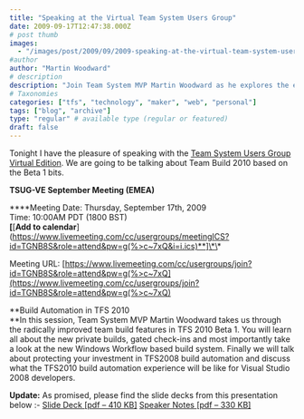 ```yaml
---
title: "Speaking at the Virtual Team System Users Group"
date: 2009-09-17T12:47:38.000Z
# post thumb
images:
  - "/images/post/2009/09/2009-speaking-at-the-virtual-team-system-users-group.jpg"
#author
author: "Martin Woodward"
# description
description: "Join Team System MVP Martin Woodward as he explores the enhanced Team Build 2010 features in the TSUG Virtual Meeting on September 17th."
# Taxonomies
categories: ["tfs", "technology", "maker", "web", "personal"]
tags: ["blog", "archive"]
type: "regular" # available type (regular or featured)
draft: false
---
```


Tonight I have the pleasure of speaking with the [Team System Users Group Virtual Edition](http://www.tsug-ve.com/). We are going to be talking about Team Build 2010 based on the Beta 1 bits.

**TSUG-VE September Meeting (EMEA)**

\***\*Meeting Date: Thursday, September 17th, 2009  
Time: 10:00AM PDT (1800 BST)  
**[**[**Add to calendar**](https://www.livemeeting.com/cc/usergroups/meetingICS?id=TGNB8S&role=attend&pw=g(%>c~7xQ&i=i.ics)**]\*\*

Meeting URL: [https://www.livemeeting.com/cc/usergroups/join?id=TGNB8S&role=attend&pw=g(%>c~7xQ](https://www.livemeeting.com/cc/usergroups/join?id=TGNB8S&role=attend&pw=g(%>c~7xQ)

**Build Automation in TFS 2010  
**In this session, Team System MVP Martin Woodward takes us through the radically improved team build features in TFS 2010 Beta 1. You will learn all about the new private builds, gated check-ins and most importantly take a look at the new Windows Workflow based build system. Finally we will talk about protecting your investment in TFS2008 build automation and discuss what the TFS2010 build automation experience will be like for Visual Studio 2008 developers.

**Update:** As promised, please find the slide decks from this presentation below :- [Slide Deck [pdf – 410 KB]](http://www.woodwardweb.com/talks/tsugve/TeamBuild2010.pdf) [Speaker Notes [pdf – 330 KB]](http://www.woodwardweb.com/talks/tsugve/TeamBuild2010_notes.pdf)
